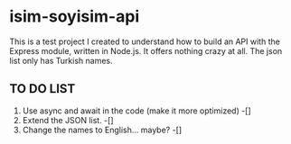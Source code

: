 # isim-soyisim-api
 This is a test project I created to understand how to build an API with the Express module, written in Node.js. It offers nothing crazy at all. The json list only has Turkish names.

## TO DO LIST
 1. Use async and await in the code (make it more optimized) -[]
 2. Extend the JSON list. -[]
 3. Change the names to English... maybe? -[]